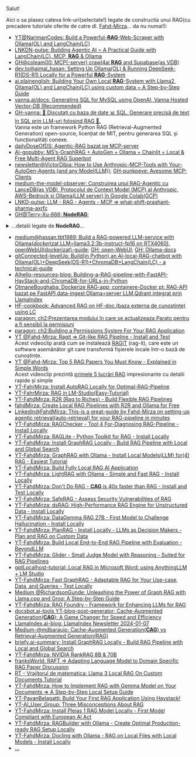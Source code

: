 Salut!

Aici o sa plasez cateva link-uri(selectate!) legate de constructia unui RAG(cu precadere tutoriale oferite de catre dl. [Fahd-Mirza](https://www.toksta.com/influencers/fahd-mirza)... da nu numai!):

- [YT@NarimanCodes: Build a Powerful-**RAG**-Web-Scraper with Ollama(OL) and LangChain(LC)](https://www.youtube.com/watch?v=eLV1R6ORRyU&ab_channel=NarimanCodes)
- [LNKDN-pulse: Building Agentic AI ~ A Practical Guide with LangChain(LC), MCP, **RAG** & Ollama](https://www.linkedin.com/pulse/building-agentic-ai-practical-guide-langchain-mcp-rag-ollama-6v8kf/)
- [GH@coleam00: MCP(-server) crawl4ai **RAG** and Supabase(as VDB)](https://github.com/coleam00/mcp-crawl4ai-rag)
- [dev.to@ajmal_hasan: Setting Up Ollama(OL) & Running DeepSeek-R1(DS-R1) Locally for a Powerful **RAG**-System](https://dev.to/ajmal_hasan/setting-up-ollama-running-deepseek-r1-locally-for-a-powerful-rag-system-4pd4)
- [ai.plainenglish: Building Your Own Local **RAG**-System with Llama2, Ollama(OL) and LangChain(LC) using custom data ~ A Step-by-Step Guide](https://ai.plainenglish.io/building-your-own-local-rag-system-with-llama2-ollama-and-langchain-using-custom-data-a-d4909b74f450)
- [vanna.ai/docs: Generating SQL for MySQL using OpenAI, Vanna Hosted Vector-DB (Recommended)](https://vanna.ai/docs/mysql-openai-standard-vannadb/)
- [GH-vanna: 🤖 Discutați cu baza de date 📊 SQL. Generare precisă de text în SQL prin LLM-uri folosind RAG 🔄.](https://github.com/vanna-ai/vanna)
  <br/>Vanna este un framework Python RAG (Retrieval-Augmented Generation) open-source, licențiat de MIT, pentru generarea SQL și funcționalități conexe.
- [dailyDoseOfDS: Agentic-RAG bazat pe MCP-server](https://www.dailydoseofds.com/p/mcp-powered-agentic-rag/)
- [AI-gopubby: MS’s-GraphRAG + AutoGen + Ollama + Chainlit = Local & Free Multi-Agent RAG Superbot](https://ai.gopubby.com/microsofts-graphrag-autogen-ollama-chainlit-fully-local-free-multi-agent-rag-superbot-61ad3759f06f)
- [newsletter@VictorDibia: How to Use Anthropic-MCP-Tools with Your-AutoGen-Agents (and any Model(LLM))](https://newsletter.victordibia.com/p/how-to-use-mcp-anthropic-mcp-tools); [GH-punkpeye: Avesome MCP-Clients](https://github.com/punkpeye/awesome-mcp-clients)
- [medium-the-model-observer: Construirea unui RAG-Agentic cu LanceDB(as VDB), Protocolul de Context Model (MCP) al Anthropic, AWS-Bedrock și Ollama(LLM server) în Google Colab(GCP)](https://medium.com/the-model-observer/building-an-agentic-rag-with-lancedb-mcp-bedrock-and-ollama-in-google-colab-8b6d4643f3f9)
- [LNKD-pulse: LLM - RAG - Agents - MCP => what-shift-prashant-sharma-axrfc](https://www.linkedin.com/pulse/llm-rag-agents-mcp-what-shift-prashant-sharma-axrfc/)
- [GH@Terry-Xu-666: **NodeRAG**](https://github.com/Terry-Xu-666/NodeRAG);

<details>
    <summary>...detalii legate de <b>NodeRAG</b>...</summary>

<hr/>


RAG tradițional se confruntă adesea cu probleme legate de conținut fragmentat și informații redundante. 

RAG bazat pe grafuri îmbunătățește acest aspect, dar structura sa grafică simplistă nu este suficientă pentru a surprinde semnificații complexe.

Aici intervine [NodeRAG](https://medium.com/@ankit34567/noderag-structuring-graph-based-rag-with-heterogeneous-nodes-3327d7da07e5) - prin combinarea nodurilor eterogene cu algoritmi grafici, reconstruiește reprezentarea cunoștințelor pentru a face RAG mai inteligent, mai precis și mai bine structurat.


🚀 NodeRAG este un sistem RAG de generare și recuperare eterogenă bazat pe grafuri, pe care îl puteți instala și utiliza în mai multe moduri. 

- [GH@terry-xu-666: NodeRAG-web-example](https://terry-xu-666.github.io/NodeRAG_web/example/)

 - [medium/AI-exploration-journey: **NodeRAG** - installing a structured-brain for-LLMs - AI - innovations and insights -CH.43](https://medium.com/ai-exploration-journey/noderag-installing-a-structured-brain-for-llms-ai-innovations-and-insights-43-1a1f1ff1fcf7)
 - [AIexpJourney.substack AI-innovations: AI Innovations and Insights](https://aiexpjourney.substack.com/t/ai-innovations)

 - [arxiv-PDF-2504.11544v1: NodeRAG: Structuring Graph-based RAG with Heterogeneous Nodes](https://arxiv.org/pdf/2504.11544v1)


 <img src="https://raw.githubusercontent.com/stefanache/MFP-ANAF-RO/refs/heads/main/python/RAG/0_rV_-vvlVdWLfJjxn.webp">1.Comparatie intre NodeRAG si alte RAG-uri</img>

 <img src="https://github.com/stefanache/MFP-ANAF-RO/blob/main/python/RAG/NodeGraph_Figure2.png">2.NodeRAG-workflow(optimization)</img>

[NodeRAG-indexare](https://terry-xu-666.github.io/NodeRAG_web/docs/indexing/) si [NodeRAG-raspuns](https://terry-xu-666.github.io/NodeRAG_web/docs/answer/)


✨ Caracteristici NodeRAG:

🔗 Îmbunătățirea structurii grafice pentru RAG - 
NodeRAG introduce o structură de grafuri eterogenă care consolidează fundamentul Retrieval-Augmented Generation (RAG) bazată pe grafuri.

🔍 Recuperare detaliată și explicabilă - 
NodeRAG utilizează HeteroGraphs pentru a permite noduri distincte funcțional, asigurând o recuperare precisă și contextuală, îmbunătățind în același timp interpretabilitatea.

🧱 O recuperare unificată a informațiilor - 
În loc să trateze informațiile extrase și datele brute ca straturi separate, NodeRAG le integrează ca noduri interconectate, creând un sistem de recuperare fără probleme și adaptabil.

⚡ Performanță și viteză optimizate - 
NodeRAG realizează viteze mai mari de construire a grafurilor și de recuperare a datelor prin algoritmi unificați și implementări optimizate.

🔄 Actualizări incrementale ale graficelor - 
NodeRAG acceptă actualizări incrementale în cadrul grafurilor eterogene folosind mecanisme de conectivitate a grafurilor.

📊 Vizualizare și interfață cu utilizatorul - 
NodeRAG oferă un sistem de vizualizare ușor de utilizat. 
Împreună cu o interfață web complet dezvoltată, utilizatorii pot explora, analiza și gestiona structura graficului cu ușurință.

 <img src="https://github.com/stefanache/MFP-ANAF-RO/blob/main/python/RAG/performance.png">3.a)Performanță de referință</img>
 
 <img src="https://github.com/stefanache/MFP-ANAF-RO/blob/main/python/RAG/system_performance.png">3.b)Performanță sistemului</img>


<hr/>

</details>
 
- [medium@hassan.tbt1989: Build a RAG-powered LLM-service with Ollama(*docker*izat,LLM=llama3.2:3b-instruct-fp16 on RTX4060), openWebUI(dockerizat)-guide](https://medium.com/@hassan.tbt1989/build-a-rag-powered-llm-service-with-ollama-open-webui-a-step-by-step-guide-a688ec58ac97); [GH: open-WebUI](https://github.com/open-webui/open-webui); [GH: Ollama-docs](https://github.com/ollama/ollama/tree/main/docs) 
- [gitConnected-levelUp: Build(in Python) an AI-local-RAG-chatbot with Ollama(OL)+DeepSeek(DS-R1)+ChromaDB+LangChain(LC) - a technical-guide](https://levelup.gitconnected.com/build-an-ai-local-rag-chatbot-with-ollama-deepseek-and-langchain-a-technical-guide-4dedf0d180eb)
- [AIhello-resources-blog: Building-a-RAG-pipeline-with-FastAPI-HayStack-and-ChromaDB-for-URLs-in-Python](https://www.aihello.com/resources/blog/building-a-rag-pipeline-with-fastapi-haystack-and-chromadb-for-urls-in-python/)
- [OtmaneBoughaba: Dockerize RAG-app; containere-Docker pt: RAG-API bazat pe FastAPI,data-ingest,Ollama=server LLM,Qdrant integrat prin LlamaIndex](https://otmaneboughaba.com/posts/dockerize-rag-application/)
- [HF-cookbook: Advanced RAG on HF-doc.(baza externa de cunostinte) using LC](https://huggingface.co/learn/cookbook/advanced_rag)
- [paragon: ch2:Prezentarea modului în care se actualizeaza Parato pentru a fi sensibil la permisiuni](https://www.useparagon.com/learn/ai-knowledge-chatbot-with-permissions-chapter-2/?utm_campaign=Retargeting+90+days+-+Content+-+Clicks&utm_source=linkedin&utm_medium=paid&hsa_acc=507086816&hsa_cam=706362794&hsa_grp=322765514&hsa_ad=496074474&hsa_net=linkedin&hsa_ver=3&li_fat_id=63612556-dae7-49bf-83a7-d5f852920684&utm_campaign=Retargeting%2090%20days%20-%20Content%20-%20Clicks&utm_medium=paid_social&utm_source=linkedin_paid)
- [paragon: ch2:Building a Permissions System For Your RAG Application](https://www.useparagon.com/learn/ai-knowledge-chatbot-with-permissions-chapter-2/?utm_campaign=Retargeting+90+days+-+Content+-+Clicks&utm_source=linkedin&utm_medium=paid&hsa_acc=507086816&hsa_cam=706362794&hsa_grp=322765514&hsa_ad=496074474&hsa_net=linkedin&hsa_ver=3&li_fat_id=b6f0a770-5ba1-4273-866c-062e913d03a5&utm_campaign=Retargeting%2090%20days%20-%20Content%20-%20Clicks&utm_medium=paid_social&utm_source=linkedin_paid)
- [YT @Fahd-Mirza: Ragit => Git-like RAG Pipeline - Install and Test](https://www.youtube.com/watch?v=qk21gJdPGJE&ab_channel=FahdMirza)
  <br/>Acest videoclip arată cum se instalează [RAGIT](https://github.com/baehyunsol/ragit) (rag-it), care este un software asemănător git care transformă fișierele locale într-o bază de cunoștințe.
- [YT @Fahd-Mirza: Top 5 RAG Papers You Must Know - Explained in Simple Words](https://www.youtube.com/watch?v=5Zq-qdQZuTw&ab_channel=FahdMirza)
  <br/>Acest videoclip prezintă [primele 5 lucrări RAG](https://www.youtube.com/results?search_query=fahd+mirza+rag) impresionante cu detalii rapide și simple
- [YT-FahrMirza: Install AutoRAG Locally for Optimal-RAG-Pipeline](https://www.youtube.com/watch?v=IJXYpTbIjuI&ab_channel=FahdMirza)
- [YT-FahrMirza: RAG in LM-Studio(Easy-Tutorial)](https://www.youtube.com/watch?v=4Kcm9Tsojjc&ab_channel=FahdMirza)
- [YT-FahdMirza: R2R (Rag to Riches) - Build Flexible RAG Pipelines](https://www.youtube.com/watch?v=AuQ2vyrG6M4&ab_channel=FahdMirza)
- [fahdMirza: Create Local RAG Pipelines with R2R and Ollama for Free](https://www.fahdmirza.com/2024/06/create-local-rag-pipelines-with-r2r-and.html)
- [Linkedin@FahdMirza: This-is a great-guide by Fahd-Mirza on setting-up agentic retrieval(auto-retrieval) for your RAG-pipeline in minutes](https://www.linkedin.com/posts/llamaindex_this-is-a-great-guide-by-fahd-mirza-on-setting-activity-7248723630778425346-7Pp9/)
- [YT-FahdMirza: RAGChecker - Tool 4 For-Diagnosing RAG-Pipeline - Install Locally](https://www.youtube.com/watch?v=zTlayCrYevE&ab_channel=FahdMirza)
- [YT-FahdMirza: RAGLite - Python Toolkit for RAG - Install Locally](https://www.youtube.com/watch?v=mEmUN4lgpaU&ab_channel=FahdMirza)
- [YT-FahdMirza: Install GraphRAG Locally - Build RAG Pipeline with Local and Global Search](https://www.youtube.com/watch?v=Sy5K6Ay46xU&ab_channel=FahdMirza)
- [YT-FahdMirza: GraphRAG with Ollama - Install Local Models(LLM) for(4) RAG - Easiest Tutorial](https://www.youtube.com/watch?v=6Yu6JpLMWVo&ab_channel=FahdMirza)
- [YT-FahdMirza: Build Fully Local RAG AI Application](https://www.youtube.com/watch?v=8TvY2NxgITE&ab_channel=FahdMirza)
- [YT-FahdMirza: LightRAG with Ollama - Simple and Fast RAG - Install Locally](https://www.youtube.com/watch?v=PjnfV4jCTLo&ab_channel=FahdMirza)
- [YT-FahdMirza: Don't Do RAG - **CAG** is 40x faster than RAG - Install and Test Locally](https://www.youtube.com/watch?v=7RhZE_FnL74&ab_channel=FahdMirza)
- [YT-FahdMirza: SafeRAG - Assess Security Vulnerabilities of RAG](https://www.youtube.com/watch?v=QKiWYIda4Qw&ab_channel=FahdMirza)
- [YT-FahdMirza: dsRAG: High-Performance RAG Engine for Unstructured Data - Install Locally](https://www.youtube.com/watch?v=AHcBBx8CKys&ab_channel=FahdMirza)
- [YT-FahdMirza: DataGemma RAG 27B - First Model to Challenge Hallucination - Install Locally](https://www.youtube.com/watch?v=6odLMxnUs5g&ab_channel=FahdMirza)
- [YT-FahdMirza: PlanRAG - Install Locally - LLMs as Decision Makers - Plan and RAG on Custom Data](https://www.youtube.com/watch?v=9HZ00HUwRfk&ab_channel=FahdMirza)
- [YT-FahdMirza: Build Local End-to-End RAG Pipeline with Evaluation - BeyondLLM](https://www.youtube.com/watch?v=VxUBkdjarIo&ab_channel=FahdMirza)
- [YT-FahdMirza: Glider - Small Judge Model with Reasoning - Suited for RAG Pipelines](https://www.youtube.com/watch?v=xw8grcKhcOU&ab_channel=FahdMirza)
- [gptLocalhost-tutorial: Local RAG in Microsoft Word: using AnythingLLM + LM Studio](https://gptlocalhost.com/tutorial/local-rag-in-microsoft-word-using-anythingllm-lm-studio/)
- [YT-FahdMirza: Fast GraphRAG - Adaptable RAG for Your Use-case, Data, and Queries - Test Locally](https://www.youtube.com/watch?v=3Tcwzlp4TQ4&ab_channel=FahdMirza)
- [Medium @RichardsonGunde: Unleashing the Power of Graph RAG with Llama.cpp and Groq: A Step-by-Step Guide](https://medium.com/@honeyricky1m3/unleashing-the-power-of-graph-rag-with-llama-cpp-and-groq-a-step-by-step-guide-08488b5bcbc1)
- [YT-FahdMirza: RAG Foundry - Framework for Enhancing LLMs for RAG](https://www.youtube.com/watch?v=_LLbNuLo4L0&ab_channel=FahdMirza)
- [docsbot.ai-tools YT-blog-post-generator: Cache-Augmented Generation(**CAG**): A Game Changer for Speed and Efficiency](https://docsbot.ai/tools/youtube-blog-post-generator/7RhZE_FnL74)
- [LlamaIndex.ai-blog: LlamaIndex Newsletter 2024-01-07](https://www.llamaindex.ai/blog/llamaindex-newsletter-2024-01-07)
- [Medium-@mdbaraujo: Cache-Augmented Generation(**CAG**) vs Retrieval-Augmented Generation(RAG)](https://medium.com/@mdbaraujo/cache-augmented-generation-cag-vs-retrieval-augmented-generation-rag-74bb56460cee)
- [briefy.ai-summary: Install GraphRAG Locally - Build RAG Pipeline with Local and Global Search](https://briefy.ai/summary/v2/lzfts6dr9s6jveddum4dzg9b/en/install-graphrag-locally-build-rag-pipeline-with-local-and-global-search)
- [YT-FahdMirza: NVIDIA RankRAG 8B & 70B](https://www.youtube.com/watch?v=78N4u935ucE&ab_channel=FahdMirza)
- [franksWorld: RAFT => Adapting Language Model to Domain Specific RAG Paper Discussion](https://www.franksworld.com/2024/04/15/raft-adapting-language-model-to-domain-specific-rag-paper-discussion/)
- [RT - Vrajitorul de matematica: Llama 3 Local RAG On Custom Documents Tutorial](https://rutube.ru/video/9c31b86735036c8a43fc3d56351056d1/)
- [YT-FahdMirza: How to Implement RAG with Gemma Model on Your Documents => A Step-by-Step Local Setup Guide](https://www.youtube.com/watch?v=d-0r5F70rHk&ab_channel=FahdMirza)
- [YT-PavanBelagatti: Build Your First RAG Application Using Haystack!](https://www.youtube.com/watch?v=nwUhGeX6jaI&ab_channel=PavanBelagatti)
- [YT-AI_User_Group: Three Misconceptions About RAG](https://www.youtube.com/watch?v=fP-FQn9yFmQ&ab_channel=AIUserGroup)
- [YT-FahdMirza: Install Pleias 1 RAG Model Locally - First Model Compliant with European AI Act](https://www.youtube.com/watch?v=LvbDMijP7GI&ab_channel=FahdMirza)
- [YT-FahdMirza: RAGBuilder with Ollama - Create Optimal Production-ready RAG Setup Locally](https://www.youtube.com/watch?v=ZXuAW8a33C8&ab_channel=FahdMirza)
- [YT-FahdMirza: Docling with Ollama - RAG on Local Files with Local Models - Install Locally](https://www.youtube.com/watch?v=GMHazLUQBQM&ab_channel=FahdMirza)
- [...](https://www.youtube.com/watch?v=TMaQt8rN5bE&ab_channel=DataScienceBasics)
